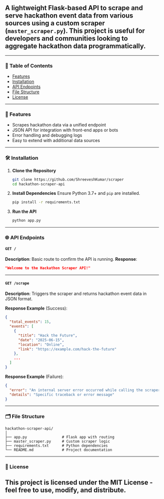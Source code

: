 
## A lightweight Flask-based API to scrape and serve hackathon event data from various sources using a custom scraper (`master_scraper.py`). This project is useful for developers and communities looking to aggregate hackathon data programmatically.

---

### 🧾 Table of Contents

* [Features](#features)
* [Installation](#installation)
* [API Endpoints](#api-endpoints)
* [File Structure](#file-structure)
* [License](#license)

---

### 📌 Features

* Scrapes hackathon data via a unified endpoint
* JSON API for integration with front-end apps or bots
* Error handling and debugging logs
* Easy to extend with additional data sources

---

### 🛠 Installation

1. **Clone the Repository**

   ```bash
   git clone https://github.com/ShreeveshKumar/scraper
   cd hackathon-scraper-api
   ```

2. **Install Dependencies**
   Ensure Python 3.7+ and `pip` are installed.

   ```bash
   pip install -r requirements.txt
   ```

3. **Run the API**

   ```bash
   python app.py
   ```

---

### 🌐 API Endpoints

#### `GET /`

**Description**: Basic route to confirm the API is running.
**Response**:

```json
"Welcome to the Hackathon Scraper API!"
```

---

#### `GET /scrape`

**Description**: Triggers the scraper and returns hackathon event data in JSON format.

**Response Example** (Success):

```json
{
  "total_events": 15,
  "events": [
    {
      "title": "Hack the Future",
      "date": "2025-06-15",
      "location": "Online",
      "link": "https://example.com/hack-the-future"
    },
    ...
  ]
}
```

**Response Example** (Failure):

```json
{
  "error": "An internal server error occurred while calling the scraper.",
  "details": "Specific traceback or error message"
}
```

---

### 🗂 File Structure

```
hackathon-scraper-api/
│
├── app.py                # Flask app with routing
├── master_scraper.py     # Custom scraper logic
├── requirements.txt      # Python dependencies
└── README.md             # Project documentation
```

---

### 📜 License

This project is licensed under the MIT License - feel free to use, modify, and distribute.
---
